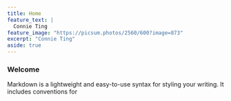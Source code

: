 ```yaml
---
title: Home
feature_text: |
  Connie Ting
feature_image: "https://picsum.photos/2560/600?image=873"
excerpt: "Connie Ting"
aside: true
---
```


### Welcome

Markdown is a lightweight and easy-to-use syntax for styling your writing. It includes conventions for


